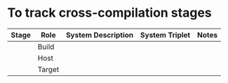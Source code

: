 
# To track cross-compilation stages

| Stage | Role   | System Description | System Triplet | Notes |
|-------|--------|--------------------|----------------|-------|
|       | Build  |                    |                |       |
|       | Host   |                    |                |       |
|       | Target |                    |                |       |
